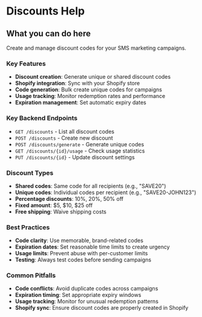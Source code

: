# Discounts Help

## What you can do here

Create and manage discount codes for your SMS marketing campaigns.

### Key Features
- **Discount creation**: Generate unique or shared discount codes
- **Shopify integration**: Sync with your Shopify store
- **Code generation**: Bulk create unique codes for campaigns
- **Usage tracking**: Monitor redemption rates and performance
- **Expiration management**: Set automatic expiry dates

### Key Backend Endpoints
- `GET /discounts` - List all discount codes
- `POST /discounts` - Create new discount
- `POST /discounts/generate` - Generate unique codes
- `GET /discounts/{id}/usage` - Check usage statistics
- `PUT /discounts/{id}` - Update discount settings

### Discount Types
- **Shared codes**: Same code for all recipients (e.g., "SAVE20")
- **Unique codes**: Individual codes per recipient (e.g., "SAVE20-JOHN123")
- **Percentage discounts**: 10%, 20%, 50% off
- **Fixed amount**: $5, $10, $25 off
- **Free shipping**: Waive shipping costs

### Best Practices
- **Code clarity**: Use memorable, brand-related codes
- **Expiration dates**: Set reasonable time limits to create urgency
- **Usage limits**: Prevent abuse with per-customer limits
- **Testing**: Always test codes before sending campaigns

### Common Pitfalls
- **Code conflicts**: Avoid duplicate codes across campaigns
- **Expiration timing**: Set appropriate expiry windows
- **Usage tracking**: Monitor for unusual redemption patterns
- **Shopify sync**: Ensure discount codes are properly created in Shopify
